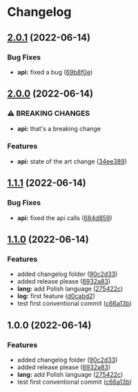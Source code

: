 # Changelog

## [2.0.1](https://github.com/denis-emanuel/node_tests/compare/v2.0.0...v2.0.1) (2022-06-14)


### Bug Fixes

* **api:** fixed a bug ([69b8f0e](https://github.com/denis-emanuel/node_tests/commit/69b8f0eee3666ec6ed143c49c62c2936bf830fee))

## [2.0.0](https://github.com/denis-emanuel/node_tests/compare/v1.1.1...v2.0.0) (2022-06-14)


### ⚠ BREAKING CHANGES

* **api:** that's a breaking change

### Features

* **api:** state of the art change ([34ee389](https://github.com/denis-emanuel/node_tests/commit/34ee389276a7b2dc1dcc3b985ef75e8d8e7bb5f3))

## [1.1.1](https://github.com/denis-emanuel/node_tests/compare/v1.1.0...v1.1.1) (2022-06-14)


### Bug Fixes

* **api:** fixed the api calls ([684d859](https://github.com/denis-emanuel/node_tests/commit/684d8591cff3a33fd679a85079e63de874601dc4))

## [1.1.0](https://github.com/denis-emanuel/node_tests/compare/v1.0.0...v1.1.0) (2022-06-14)


### Features

* added changelog folder ([90c2d33](https://github.com/denis-emanuel/node_tests/commit/90c2d33777e3803ce5b980b20338792dee78a659))
* added release please ([6932a83](https://github.com/denis-emanuel/node_tests/commit/6932a839358d8e2a497651cfd3b1b5e3636cfcbe))
* **lang:** add Polish language ([275422c](https://github.com/denis-emanuel/node_tests/commit/275422c960d5ec573bbd3833515e8c6e93431d5d))
* **log:** first feature ([d0cabd2](https://github.com/denis-emanuel/node_tests/commit/d0cabd225b090838b371bde14bbe79162f2bf566))
* test first conventional commit ([c66a13b](https://github.com/denis-emanuel/node_tests/commit/c66a13b4f0097473b0901935c9f0ef78e10cc4d0))

## 1.0.0 (2022-06-14)


### Features

* added changelog folder ([90c2d33](https://github.com/denis-emanuel/node_tests/commit/90c2d33777e3803ce5b980b20338792dee78a659))
* added release please ([6932a83](https://github.com/denis-emanuel/node_tests/commit/6932a839358d8e2a497651cfd3b1b5e3636cfcbe))
* **lang:** add Polish language ([275422c](https://github.com/denis-emanuel/node_tests/commit/275422c960d5ec573bbd3833515e8c6e93431d5d))
* test first conventional commit ([c66a13b](https://github.com/denis-emanuel/node_tests/commit/c66a13b4f0097473b0901935c9f0ef78e10cc4d0))
